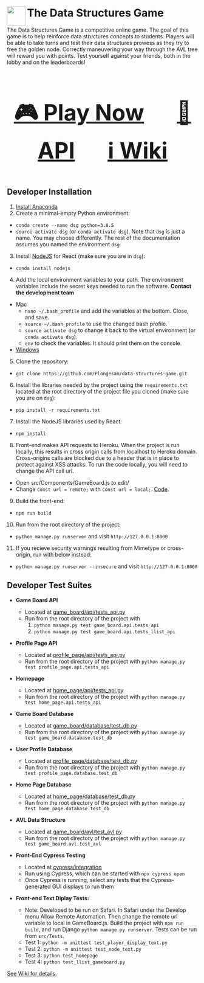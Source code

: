 <h1><img align="left" width="50" height="50" src="img/graph.gif">The Data Structures Game</h1>

The Data Structures Game is a competitive online game. The goal of this game is to help reinforce data structures concepts to students. Players will be able to take turns and test their data structures prowess as they try to free the golden node. Correctly maneuvering your way through the AVL tree will reward you with points. Test yourself against your friends, both in the lobby and on the leaderboards!


<div align="center", style="font-size: 50px">

### [:video_game: Play Now](https://data-structures-game.herokuapp.com) &emsp; [:space_invader: API](https://data-structures-game.herokuapp.com/game_board/api) &emsp; [:information_source: Wiki](https://github.com/MaksimEkin/data-structures-game/wiki)

</div>

## Developer Installation
1. [Install Anaconda](https://docs.anaconda.com/anaconda/install/)
2. Create a minimal-empty Python environment:
- ```conda create --name dsg python=3.8.5```
- ```source activate dsg``` (or ```conda activate dsg```). Note that ```dsg``` is just a name. You may choose differently. The rest of the documentation assumes you named the environment ```dsg```.
3. Install [NodeJS](https://anaconda.org/conda-forge/nodejs) for React (make sure you are in ```dsg```):
- ```conda install nodejs```
4. Add the local environment variables to your path. The environment variables include the secret keys needed to run the software. **Contact the development team**
 - Mac
    - ```nano ~/.bash_profile``` and add the variables at the bottom. Close, and save.
    - ```source ~/.bash_profile``` to use the changed bash profile. 
    - ```source activate dsg``` to change it back to the virtual environment (or ```conda activate dsg```).
    - ```env``` to check the variables. It should print them on the console.
- [Windows](https://docs.oracle.com/en/database/oracle/r-enterprise/1.5.1/oread/creating-and-modifying-environment-variables-on-windows.html#GUID-DD6F9982-60D5-48F6-8270-A27EC53807D0)
   
5. Clone the repository:
- ```git clone https://github.com/Plongesam/data-structures-game.git```
6. Install the libraries needed by the project using the ```requirements.txt``` located at the root directory of the project file you cloned (make sure you are on ```dsg```):
- ```pip install -r requirements.txt```
7. Install the NodeJS libraries used by React:
- ```npm install```
8. Front-end makes API requests to Heroku. When the project is run locally, this results in cross origin calls from localhost to Heroku domain.
Cross-origins calls are blocked due to a header that is in place to protect against XSS attacks. To run the code locally, you will need to change the API call url.
- Open src/Components/GameBoard.js to edit/
- Change ```const url = remote;``` with ```const url = local;```. [Code](https://github.com/MaksimEkin/data-structures-game/blob/master/src/Components/GameBoard.js#L36).
9. Build the front-end:
- ```npm run build```
10. Run from the root directory of the project:
- ```python manage.py runserver``` and visit ```http://127.0.0.1:8000```
11. If you recieve security warnings resulting from Mimetype or cross-origin, run with below instead:
- ```python manage.py runserver --insecure``` and visit ```http://127.0.0.1:8000```

## Developer Test Suites

- **Game Board API**
    - Located at [game_board/api/tests_api.py](https://github.com/MaksimEkin/data-structures-game/tree/master/game_board/api/tests_api.py)
    - Run from the root directory of the project with 
        1. ```python manage.py test game_board.api.tests_api``` 
        2. ```python manage.py test game_board.api.tests_llist_api```
- **Profile Page API**
    - Located at [profile_page/api/tests_api.py](https://github.com/MaksimEkin/data-structures-game/tree/master/profile_page/api/tests_api.py)
    - Run from the root directory of the project with ```python manage.py test profile_page.api.tests_api```
- **Homepage**
    - Located at [home_page/api/tests_api.py](https://github.com/MaksimEkin/data-structures-game/tree/master/home_page/api/tests_api.py)
    - Run from the root directory of the project with ```python manage.py test home_page.api.tests_api```
- **Game Board Database**
    - Located at [game_board/database/test_db.py](https://github.com/MaksimEkin/data-structures-game/tree/master/game_board/database/test_db.py)
    - Run from the root directory of the project with ```python manage.py test game_board.database.test_db```
- **User Profile Database**
    - Located at [profile_page/database/test_db.py](https://github.com/MaksimEkin/data-structures-game/tree/master/profile_page/database/test_db.py)
    - Run from the root directory of the project with ```python manage.py test profile_page.database.test_db```
- **Home Page Database**
    - Located at [home_page/database/test_db.py](https://github.com/MaksimEkin/data-structures-game/tree/master/home_page/database/test_db.py)
    - Run from the root directory of the project with ```python manage.py test home_page.database.test_db```
- **AVL Data Structure**
    - Located at [game_board/avl/test_avl.py](https://github.com/MaksimEkin/data-structures-game/blob/master/game_board/avl/test_avl.py)
    - Run from the root directory of the project with ```python manage.py test game_board.avl.test_avl```
- **Front-End Cypress Testing**
    - Located at [cypress/integration](https://github.com/MaksimEkin/data-structures-game/tree/master/cypress/integration)
    - Run using Cypress, which can be started with ```npx cypress open```
    - Once Cypress is running, select any tests that the Cypress-generated GUI displays to run them
    
- **Front-end Text Diplay Tests:**
    - Note: Developed to be run on Safari. In Safari under the Develop menu Allow Remote Automation. Then change the remote url variable to local in GameBoard.js. Build the project with ```npm run build```, and run Django ```python manage.py runserver```. Tests can be run from ```src/Tests```.
    - Test 1: ```python -m unittest test_player_display_text.py```
    - Test 2: ```python -m unittest test_node_text.py```
    - Test 3: ```python test_homepage```
    - Test 4: ```python test_llist_gameboard.py```
    
[See Wiki for details.](https://github.com/MaksimEkin/data-structures-game/wiki)

